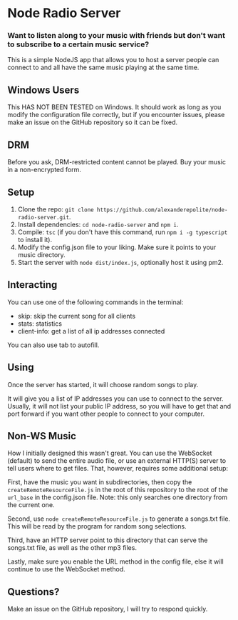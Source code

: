 # Node Radio Server

### Want to listen along to your music with friends but don't want to subscribe to a certain music service?

This is a simple NodeJS app that allows you to host a server people can connect to and all have the same music playing
at the same time.

## Windows Users
This HAS NOT BEEN TESTED on Windows.  It should work as long as you modify the
configuration file correctly, but if you encounter issues, please make an
issue on the GitHub repository so it can be fixed.

## DRM
Before you ask, DRM-restricted content cannot be played.  Buy your music in a non-encrypted form.

## Setup

1. Clone the repo: `git clone https://github.com/alexanderepolite/node-radio-server.git`.
2. Install dependencies: `cd node-radio-server` and `npm i`.
3. Compile: `tsc` (if you don't have this command, run `npm i -g typescript` to install it).
4. Modify the config.json file to your liking.  Make sure it points to your music directory.
5. Start the server with `node dist/index.js`, optionally host it using pm2.

## Interacting
You can use one of the following commands in the terminal:
- skip: skip the current song for all clients
- stats: statistics
- client-info: get a list of all ip addresses connected

You can also use tab to autofill.

## Using
Once the server has started, it will choose random songs to play.

It will give you a list of IP addresses you can use to connect to the server.  Usually, it will not list your public
IP address, so you will have to get that and port forward if you want other people to connect to your computer.

## Non-WS Music
How I initially designed this wasn't great.  You can use the WebSocket (default) to send the entire audio file, or use
an external HTTP(S) server to tell users where to get files.  That, however, requires some additional setup:

First, have the music you want in subdirectories, then copy the `createRemoteResourceFile.js` in the root of this repository
to the root of the `url_base` in the config.json file.  Note: this only searches one directory from the current one.

Second, use `node createRemoteResourceFile.js` to generate a songs.txt file.  This will be read by the program for random song selections.

Third, have an HTTP server point to this directory that can serve the songs.txt file, as well as the other mp3 files.

Lastly, make sure you enable the URL method in the config file, else it will continue to use the WebSocket method.

## Questions?

Make an issue on the GitHub repository, I will try to respond quickly.
